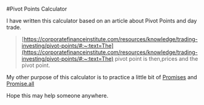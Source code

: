 #Pivot Points Calculator

I have written this calculator based on an article about Pivot Points and day trade.

> [https://corporatefinanceinstitute.com/resources/knowledge/trading-investing/pivot-points/#:~:text=The](https://corporatefinanceinstitute.com/resources/knowledge/trading-investing/pivot-points/#:~:text=The) pivot point is then,prices and the pivot point.

My other purpose of this calculator is to practice a little bit of  [Promises](https://developer.mozilla.org/pt-BR/docs/Web/JavaScript/Reference/Global_Objects/Promise) and [Promise.all](https://developer.mozilla.org/pt-BR/docs/Web/JavaScript/Reference/Global_Objects/Promise/all)

Hope this may help someone anywhere.
